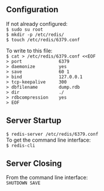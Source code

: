 ## Configuration 
If not already configured: <br>
`$ sudo su root` <br>
`$ mkdir -p /etc/redis/` <br>
`$ touch /etc/redis/6379.conf` <br>

To write to this file:<br> 
`$ cat > /etc/redis/6379.conf <<EOF`<br>
`> port              6379`<br>
`> daemonize         yes`<br>
`> save              60 1`<br>
`> bind              127.0.0.1`<br>
`> tcp-keepalive     300`<br>
`> dbfilename        dump.rdb`<br>
`> dir               ./`<br>
`> rdbcompression    yes`<br>
`> EOF`

## Server Startup
`$ redis-server /etc/redis/6379.conf`<br>
To get the command line interface:<br>
`$ redis-cli`<br>

## Server Closing
From the command line interface:<br>
`SHUTDOWN SAVE`<br>
